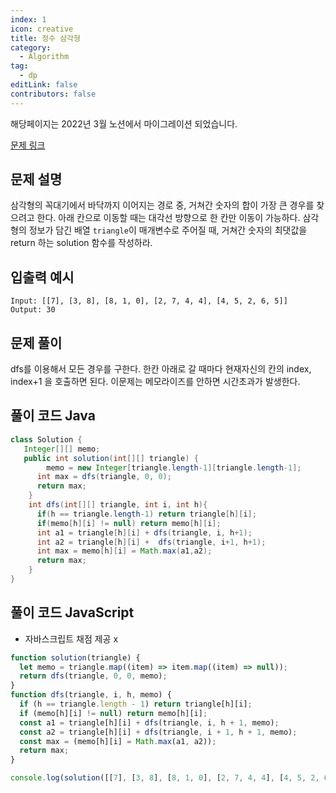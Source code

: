 ```yaml
---
index: 1
icon: creative
title: 정수 삼각형
category:
  - Algorithm
tag:
  - dp
editLink: false
contributors: false
---
```


해당페이지는 2022년 3월 노션에서 마이그레이션 되었습니다.

[문제 링크](https://programmers.co.kr/learn/courses/30/lessons/43105)

## 문제 설명

삼각형의 꼭대기에서 바닥까지 이어지는 경로 중, 거쳐간 숫자의 합이 가장 큰 경우를 찾으려고 한다. 아래 칸으로 이동할 때는 대각선 방향으로 한 칸만 이동이 가능하다. 삼각형의 정보가 담긴 배열 `triangle`이 매개변수로 주어질 때, 거쳐간 숫자의 최댓값을 return 하는 solution 함수를 작성하라.

## 입출력 예시

```
Input: [[7], [3, 8], [8, 1, 0], [2, 7, 4, 4], [4, 5, 2, 6, 5]]
Output: 30
```

## 문제 풀이

dfs를 이용해서 모든 경우를 구한다. 한칸 아래로 갈 때마다 현재자신의 칸의 index, index+1 을 호출하면 된다.
이문제는 메모라이즈를 안하면 시간초과가 발생한다.

## 풀이 코드 Java

```java
class Solution {
   Integer[][] memo;
   public int solution(int[][] triangle) {
	  	memo = new Integer[triangle.length-1][triangle.length-1];
      int max = dfs(triangle, 0, 0);
      return max;
    }
    int dfs(int[][] triangle, int i, int h){
      if(h == triangle.length-1) return triangle[h][i];
      if(memo[h][i] != null) return memo[h][i];
      int a1 = triangle[h][i] + dfs(triangle, i, h+1);
      int a2 = triangle[h][i] +  dfs(triangle, i+1, h+1);
      int max = memo[h][i] = Math.max(a1,a2);
      return max;
    }
}
```

## 풀이 코드 JavaScript

- 자바스크립트 채점 제공 x

```js
function solution(triangle) {
  let memo = triangle.map((item) => item.map((item) => null));
  return dfs(triangle, 0, 0, memo);
}
function dfs(triangle, i, h, memo) {
  if (h == triangle.length - 1) return triangle[h][i];
  if (memo[h][i] != null) return memo[h][i];
  const a1 = triangle[h][i] + dfs(triangle, i, h + 1, memo);
  const a2 = triangle[h][i] + dfs(triangle, i + 1, h + 1, memo);
  const max = (memo[h][i] = Math.max(a1, a2));
  return max;
}

console.log(solution([[7], [3, 8], [8, 1, 0], [2, 7, 4, 4], [4, 5, 2, 6, 5]]));
```
